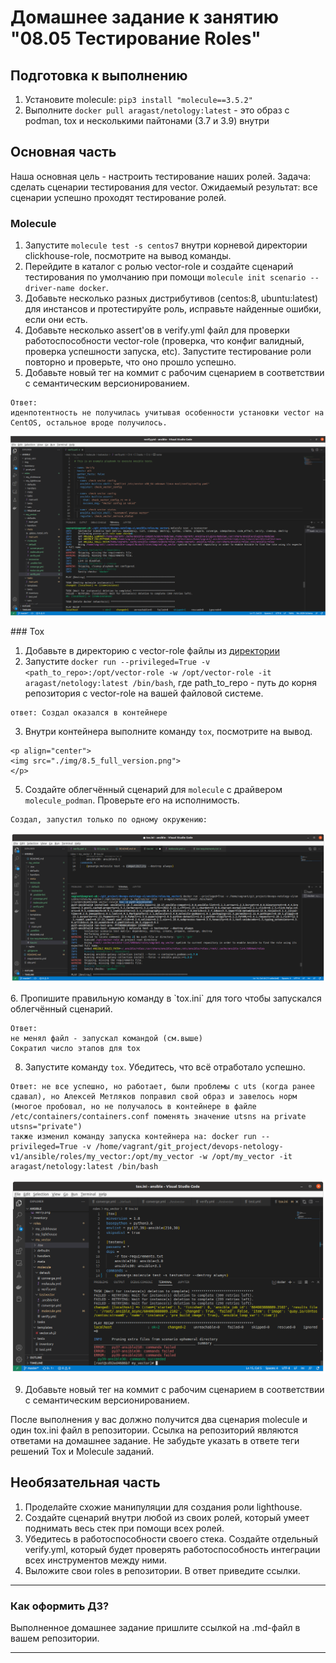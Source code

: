 # Домашнее задание к занятию "08.05 Тестирование Roles"

## Подготовка к выполнению
1. Установите molecule: `pip3 install "molecule==3.5.2"`
2. Выполните `docker pull aragast/netology:latest` -  это образ с podman, tox и несколькими пайтонами (3.7 и 3.9) внутри

## Основная часть

Наша основная цель - настроить тестирование наших ролей. Задача: сделать сценарии тестирования для vector. Ожидаемый результат: все сценарии успешно проходят тестирование ролей.

### Molecule

1. Запустите  `molecule test -s centos7` внутри корневой директории clickhouse-role, посмотрите на вывод команды.
2. Перейдите в каталог с ролью vector-role и создайте сценарий тестирования по умолчанию при помощи `molecule init scenario --driver-name docker`.
3. Добавьте несколько разных дистрибутивов (centos:8, ubuntu:latest) для инстансов и протестируйте роль, исправьте найденные ошибки, если они есть.
4. Добавьте несколько assert'ов в verify.yml файл для  проверки работоспособности vector-role (проверка, что конфиг валидный, проверка успешности запуска, etc). Запустите тестирование роли повторно и проверьте, что оно прошло успешно.
5. Добавьте новый тег на коммит с рабочим сценарием в соответствии с семантическим версионированием.

```
Ответ:
иденпотентность не получилась учитывая особенности установки vector на CentOS, остальное вроде получилось.

```
<p align="center">
<img src="./img/8.5.png">
</p>
### Tox

1. Добавьте в директорию с vector-role файлы из [директории](./example)
2. Запустите `docker run --privileged=True -v <path_to_repo>:/opt/vector-role -w /opt/vector-role -it aragast/netology:latest /bin/bash`, где path_to_repo - путь до корня репозитория с vector-role на вашей файловой системе.
```
ответ: Создал оказался в контейнере
```
3. Внутри контейнера выполните команду `tox`, посмотрите на вывод.
```
<p align="center">
<img src="./img/8.5_full_version.png">
</p>
```
5. Создайте облегчённый сценарий для `molecule` с драйвером `molecule_podman`. Проверьте его на исполнимость.
```
Создал, запустил только по одному окружению:
```
<p align="center">
<img src="./img/lite_version.png">
</p>
6. Пропишите правильную команду в `tox.ini` для того чтобы запускался облегчённый сценарий.

```
Ответ:
не менял файл - запускал командой (см.выше)
Сократил число этапов для tox
```
8. Запустите команду `tox`. Убедитесь, что всё отработало успешно.
```
Ответ: не все успешно, но работает, были проблемы с uts (когда ранее сдавал), но Алексей Метляков поправил свой образ и завелось норм (многое пробовал, но не получалось в контейнере в файле /etc/containers/containers.conf поменять значение utsns на private utsns="private")
также изменил команду запуска контейнера на: docker run --privileged=True -v /home/vagrant/git_project/devops-netology-v1/ansible/roles/my_vector:/opt/my_vector -w /opt/my_vector -it aragast/netology:latest /bin/bash
```
<p align="center">
<img src="./img/8.5_tox.png">
</p>

9. Добавьте новый тег на коммит с рабочим сценарием в соответствии с семантическим версионированием.

После выполнения у вас должно получится два сценария molecule и один tox.ini файл в репозитории. Ссылка на репозиторий являются ответами на домашнее задание. Не забудьте указать в ответе теги решений Tox и Molecule заданий.

## Необязательная часть

1. Проделайте схожие манипуляции для создания роли lighthouse.
2. Создайте сценарий внутри любой из своих ролей, который умеет поднимать весь стек при помощи всех ролей.
3. Убедитесь в работоспособности своего стека. Создайте отдельный verify.yml, который будет проверять работоспособность интеграции всех инструментов между ними.
4. Выложите свои roles в репозитории. В ответ приведите ссылки.

---

### Как оформить ДЗ?

Выполненное домашнее задание пришлите ссылкой на .md-файл в вашем репозитории.

---